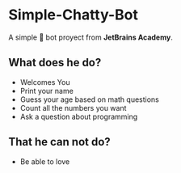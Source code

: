 # Simple-Chatty-Bot

A simple 🤖 bot proyect from **JetBrains Academy**.

## What does he do?
- Welcomes You
- Print your name
- Guess your age based on math questions
- Count all the numbers you want
- Ask a question about programming

## That he can not do?
- Be able to love
